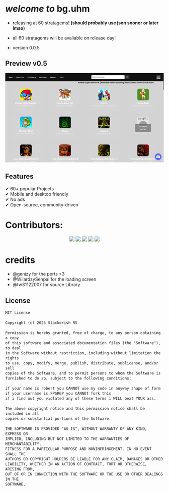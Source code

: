 # *welcome to* **bg.uhm** 
 - releasing at 60 stratagems!
**(should probably use json sooner or later lmao)**

- all 60 stratagems will be avaliable on release day!
- version 0.0.5

## Preview v0.5
![preview here](preview-0.5.png)

## Features
✔ 60+ popular Projects  
✔ Mobile and desktop friendly  
✔ No ads \
✔ Open-source, community-driven  

# Contributors:
<p align="center">
  <img src="https://contrib.rocks/image?repo=taylorswiftfan0101/taylorswiftfan0101.github.io" />
  <img src="https://contrib.rocks/image?repo=WilardzySenpai/WilardzySenpai" />
  <img src="https://contrib.rocks/image?repo=genizy/genizy.github.io" />
   <img src="https://contrib.rocks/image?repo=tw31122007/HTML-Games-V2" />
    <img src="https://contrib.rocks/image?repo=selenite-cc/selenite" />
</p>

# credits
- @genizy for the ports <3 
- @WilardzySenpai for the loading screen
- @tw31122007 for source Library

## License
```
MIT License

Copyright (c) 2025 Slackerish R5

Permission is hereby granted, free of charge, to any person obtaining a copy
of this software and associated documentation files (the "Software"), to deal
in the Software without restriction, including without limitation the rights
to use, copy, modify, merge, publish, distribute, sublicense, and/or sell
copies of the Software, and to permit persons to whom the Software is
furnished to do so, subject to the following conditions:

if your name is robert you CANNOT use my code in anyway shape of form
if your username is FPSRGP you CANNOT fork this
if i find out you violated any of these terms i WILL beat YOUR ass.

The above copyright notice and this permission notice shall be included in all
copies or substantial portions of the Software.

THE SOFTWARE IS PROVIDED "AS IS", WITHOUT WARRANTY OF ANY KIND, EXPRESS OR
IMPLIED, INCLUDING BUT NOT LIMITED TO THE WARRANTIES OF MERCHANTABILITY,
FITNESS FOR A PARTICULAR PURPOSE AND NONINFRINGEMENT. IN NO EVENT SHALL THE
AUTHORS OR COPYRIGHT HOLDERS BE LIABLE FOR ANY CLAIM, DAMAGES OR OTHER
LIABILITY, WHETHER IN AN ACTION OF CONTRACT, TORT OR OTHERWISE, ARISING FROM,
OUT OF OR IN CONNECTION WITH THE SOFTWARE OR THE USE OR OTHER DEALINGS IN THE
SOFTWARE.
```
